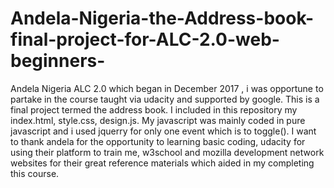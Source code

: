 # Andela-Nigeria-the-Address-book-final-project-for-ALC-2.0-web-beginners-
Andela Nigeria ALC 2.0 which began in December 2017 , i was opportune to partake in the course taught via udacity and supported by google. This is a final project termed the address book. I included in this repository my index.html, style.css, design.js. My javascript was mainly coded in pure javascript and i used jquerry for only one event which is to toggle(). I want to thank andela for the opportunity to learning basic coding, udacity for using their platform to train me, w3school and mozilla development network websites for their great reference materials which aided in my completing this course.
